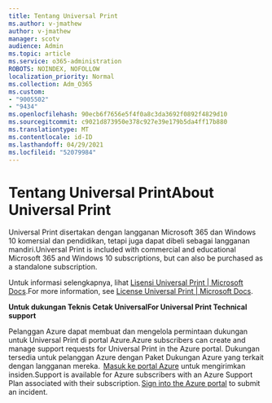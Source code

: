 ```yaml
---
title: Tentang Universal Print
ms.author: v-jmathew
author: v-jmathew
manager: scotv
audience: Admin
ms.topic: article
ms.service: o365-administration
ROBOTS: NOINDEX, NOFOLLOW
localization_priority: Normal
ms.collection: Adm_O365
ms.custom:
- "9005502"
- "9434"
ms.openlocfilehash: 90ecb6f7656e5f4f0a8c3da3692f0892f4829d10
ms.sourcegitcommit: c9021d873950e378c927e39e179b5da4ff17b880
ms.translationtype: MT
ms.contentlocale: id-ID
ms.lasthandoff: 04/29/2021
ms.locfileid: "52079984"
---
```

# <a name="about-universal-print"></a><span data-ttu-id="41002-102">Tentang Universal Print</span><span class="sxs-lookup"><span data-stu-id="41002-102">About Universal Print</span></span>

<span data-ttu-id="41002-103">Universal Print disertakan dengan langganan Microsoft 365 dan Windows 10 komersial dan pendidikan, tetapi juga dapat dibeli sebagai langganan mandiri.</span><span class="sxs-lookup"><span data-stu-id="41002-103">Universal Print is included with commercial and educational Microsoft 365 and Windows 10 subscriptions, but can also be purchased as a standalone subscription.</span></span>

<span data-ttu-id="41002-104">Untuk informasi selengkapnya, lihat [Lisensi Universal Print | Microsoft Docs](https://docs.microsoft.com/universal-print/fundamentals/universal-print-license).</span><span class="sxs-lookup"><span data-stu-id="41002-104">For more information, see [License Universal Print | Microsoft Docs](https://docs.microsoft.com/universal-print/fundamentals/universal-print-license).</span></span>

<span data-ttu-id="41002-105">**Untuk dukungan Teknis Cetak Universal**</span><span class="sxs-lookup"><span data-stu-id="41002-105">**For Universal Print Technical support**</span></span>

<span data-ttu-id="41002-106">Pelanggan Azure dapat membuat dan mengelola permintaan dukungan untuk Universal Print di portal Azure.</span><span class="sxs-lookup"><span data-stu-id="41002-106">Azure subscribers can create and manage support requests for Universal Print in the Azure portal.</span></span> <span data-ttu-id="41002-107">Dukungan tersedia untuk pelanggan Azure dengan Paket Dukungan Azure yang terkait dengan langganan mereka.  [Masuk ke portal Azure](https://ms.portal.azure.com/#blade/Microsoft_Azure_Support/HelpAndSupportBlade/newsupportrequest) untuk mengirimkan insiden.</span><span class="sxs-lookup"><span data-stu-id="41002-107">Support is available for Azure subscribers with an Azure Support Plan associated with their subscription. [Sign into the Azure portal](https://ms.portal.azure.com/#blade/Microsoft_Azure_Support/HelpAndSupportBlade/newsupportrequest) to submit an incident.</span></span>